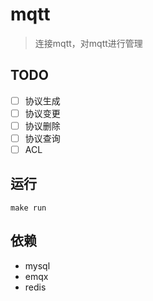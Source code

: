 # mqtt
> 连接mqtt，对mqtt进行管理

## TODO

- [ ] 协议生成
- [ ] 协议变更
- [ ] 协议删除
- [ ] 协议查询
- [ ] ACL

## 运行
```
make run
```

## 依赖

* mysql
* emqx
* redis

